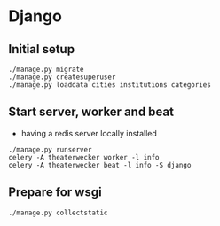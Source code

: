 # Django

## Initial setup

```
./manage.py migrate
./manage.py createsuperuser
./manage.py loaddata cities institutions categories
```

## Start server, worker and beat

* having a redis server locally installed

```
./manage.py runserver
celery -A theaterwecker worker -l info
celery -A theaterwecker beat -l info -S django
```

## Prepare for wsgi

```
./manage.py collectstatic
```
